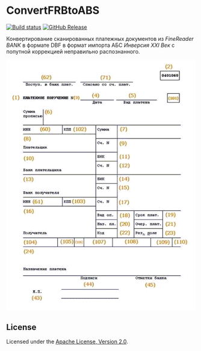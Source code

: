 # ConvertFRBtoABS

[![Build status]][appveyor]
[![GitHub Release]][releases]

Конвертирование сканированных платежных документов из *FineReader BANK* 
в формате DBF в формат импорта АБС *Инверсия XXI Век* с попутной коррекцией 
неправильно распознанного.

![Рабочее окно приложения]

## License

Licensed under the [Apache License, Version 2.0].

[Apache License, Version 2.0]: http://www.apache.org/licenses/LICENSE-2.0 "LICENSE"

[appveyor]: https://ci.appveyor.com/project/diev/convertfrbtoabs
[releases]: https://github.com/diev/ConvertFRBtoABS/releases/latest

[Build status]: https://ci.appveyor.com/api/projects/status/tjajducaps0g7wsd?svg=true
[GitHub Release]: https://img.shields.io/github/release/diev/ConvertFRBtoABS.svg

[Рабочее окно приложения]: assets/images/plategka.gif
